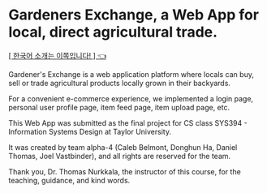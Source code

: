 # Gardeners Exchange, a Web App for local, direct agricultural trade.

<a href="/README_kr.md"> [ 한국어 소개는 이쪽입니다! ] 👈</a> 

Gardener's Exchange is a web application platform where locals can buy, sell or trade agricultural products locally grown in their backyards.

For a convenient e-commerce experience, we implemented a login page, personal user profile page, item feed page, item upload page, etc.



This Web App was submitted as the final project for CS class SYS394 - Information Systems Design at Taylor University.

It was created by team alpha-4 (Caleb Belmont, Donghun Ha, Daniel Thomas, Joel Vastbinder), and all rights are reserved for the team.

Thank you, Dr. Thomas Nurkkala, the instructor of this course, for the teaching, guidance, and kind words.
